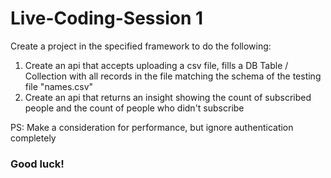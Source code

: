 # Live-Coding-Session 1

Create a project in the specified framework to do the following:

1. Create an api that accepts uploading a csv file, fills a DB Table / Collection  with all records in the file matching the schema of the testing file "names.csv"
2. Create an api that returns an insight showing the count of subscribed people and the count of people who didn't subscribe

PS: Make a consideration for performance, but ignore authentication completely

### Good luck!
